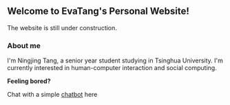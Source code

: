 ## Welcome to EvaTang's Personal Website!
The website is still under construction.

### About me

I'm Ningjing Tang, a senior year student studying in Tsinghua University. I'm currently interested in human-computer interaction and social computing.

**Feeling bored?**

Chat with a simple [chatbot](chatbot/) here